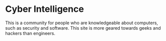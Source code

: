 # Cyber Intelligence
This is a community for people who are knowledgeable about computers, such as security and software. This site is more geared towards geeks and hackers than engineers.
